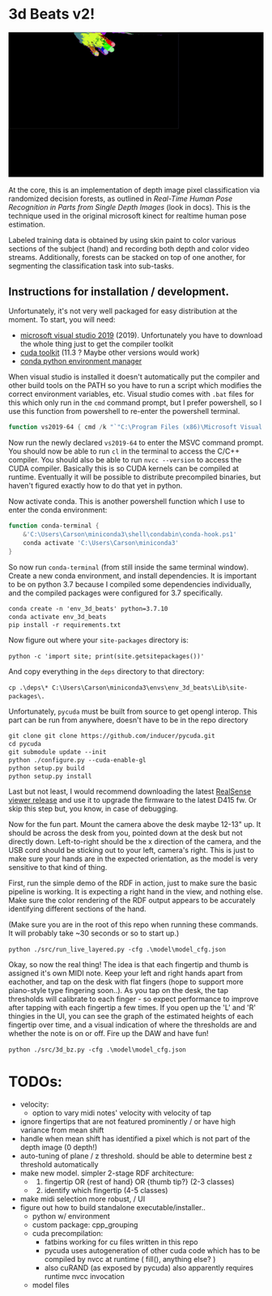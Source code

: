 # 3d Beats v2!

![Hand Classifier](rdf.gif)

At the core, this is an implementation of depth image pixel classification via randomized decision forests, as outlined in *Real-Time Human Pose Recognition in Parts from Single Depth Images* (look in docs). This is the technique used in the original microsoft kinect for realtime human pose estimation.

Labeled training data is obtained by using skin paint to color various sections of the subject (hand) and recording both depth and color video streams. Additionally, forests can be stacked on top of one another, for segmenting the classification task into sub-tasks.

## Instructions for installation / development.

Unfortunately, it's not very well packaged for easy distribution at the moment. To start, you will need:

- [microsoft visual studio 2019](https://visualstudio.microsoft.com/downloads/) (2019). Unfortunately you have to download the whole thing just to get the compiler toolkit
- [cuda toolkit](https://developer.nvidia.com/cuda-11.3.0-download-archive?target_os=Windows&target_arch=x86_64) (11.3 ? Maybe other versions would work)
- [conda python environment manager](https://docs.conda.io/en/latest/miniconda.html)

When visual studio is installed it doesn't automatically put the compiler and other build tools on the PATH so you have to run a script which modifies the correct environment variables, etc. Visual studio comes with `.bat` files for this which only run in the `cmd` command prompt, but I prefer powershell, so I use this function from powershell to re-enter the powershell terminal.

```ps1
function vs2019-64 { cmd /k "`"C:\Program Files (x86)\Microsoft Visual Studio\2019\Community\VC\Auxiliary\Build\vcvars64.bat`" & pwsh" }
```

Now run the newly declared `vs2019-64` to enter the MSVC command prompt. You should now be able to run `cl` in the terminal to access the C/C++ compiler. You should also be able to run `nvcc --version` to access 
the CUDA compiler. Basically this is so CUDA kernels can be compiled at runtime. Eventually it will be possible to distribute precompiled binaries, but haven't figured exactly how to do that yet in python.

Now activate conda. This is another powershell function which I use to enter the conda environment:

```ps1
function conda-terminal {
	&'C:\Users\Carson\miniconda3\shell\condabin\conda-hook.ps1'
	conda activate 'C:\Users\Carson\miniconda3'
}
```

So now run `conda-terminal` (from still inside the same terminal window). Create a new conda environment, and install dependencies. It is important to be on python 3.7 because I compiled some dependencies individually, and the compiled packages were configured for 3.7 specifically.

```
conda create -n 'env_3d_beats' python=3.7.10
conda activate env_3d_beats
pip install -r requirements.txt
```

Now figure out where your `site-packages` directory is:

`python -c 'import site; print(site.getsitepackages())'`

And copy everything in the `deps` directory to that directory:

`cp .\deps\* C:\Users\Carson\miniconda3\envs\env_3d_beats\Lib\site-packages\.`

Unfortunately, `pycuda` must be built from source to get opengl interop. This part can be run from anywhere, doesn't have to be in the repo directory

```
git clone git clone https://github.com/inducer/pycuda.git
cd pycuda
git submodule update --init
python ./configure.py --cuda-enable-gl
python setup.py build
python setup.py install
```

Last but not least, I would recommend downloading the latest [RealSense viewer release](https://github.com/IntelRealSense/librealsense/releases) and use it to upgrade the firmware to the latest D415 fw. Or skip this step but, you know, in case of debugging.

Now for the fun part. Mount the camera above the desk maybe 12-13" up. It should be across the desk from you, pointed down at the desk but not directly down. Left-to-right should be the x direction of the camera, and the USB cord should be sticking out to your left, camera's right. This is just to make sure your hands are in the expected orientation, as the model is very sensitive to that kind of thing.

First, run the simple demo of the RDF in action, just to make sure the basic pipeline is working. It is expecting a right hand in the view, and nothing else. Make sure the color rendering of the RDF output appears to be accurately identifying different sections of the hand.

(Make sure you are in the root of this repo when running these commands. It will probably take ~30 seconds or so to start up.)

`python ./src/run_live_layered.py -cfg .\model\model_cfg.json`

Okay, so now the real thing! The idea is that each fingertip and thumb is assigned it's own MIDI note. Keep your left and right hands apart from eachother, and tap on the desk with flat fingers (hope to support more piano-style type fingering soon..). As you tap on the desk, the tap thresholds will calibrate to each finger - so expect performance to improve after tapping with each fingertip a few times. If you open up the 'L' and 'R' thingies in the UI, you can see the graph of the estimated heights of each fingertip over time, and a visual indication of where the thresholds are and whether the note is on or off. Fire up the DAW and have fun!

`python ./src/3d_bz.py -cfg .\model\model_cfg.json`

# TODOs:

- velocity:
  - option to vary midi notes' velocity with velocity of tap
- ignore fingertips that are not featured prominently / or have high variance from mean shift
- handle when mean shift has identified a pixel which is not part of the depth image (0 depth!)
- auto-tuning of plane / z threshold. should be able to determine best z threshold automatically
- make new model. simpler 2-stage RDF architecture:
  - 1. fingertip OR {rest of hand} OR {thumb tip?} (2-3 classes)
  - 2. identify which fingertip (4-5 classes)
- make midi selection more robust, / UI
- figure out how to build standalone executable/installer..
  - python w/ environment
  - custom package: cpp_grouping
  - cuda precompilation:
    - fatbins working for cu files written in this repo
    - pycuda uses autogeneration of other cuda code which has to be compiled by nvcc at runtime ( fill(), anything else? )
    - also cuRAND (as exposed by pycuda) also apparently requires runtime nvcc invocation
  - model files
 
